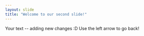 ```yaml
---
layout: slide
title: "Welcome to our second slide!"
---
```

Your text -- adding new changes :D
Use the left arrow to go back!

